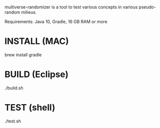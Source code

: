multiverse-randomizer is a tool to test various concepts in various pseudo-random milieus.

Requirements: Java 10, Gradle, 16 GB RAM or more

# INSTALL (MAC)
brew install gradle

# BUILD (Eclipse)
./build.sh

# TEST (shell)
./test.sh
